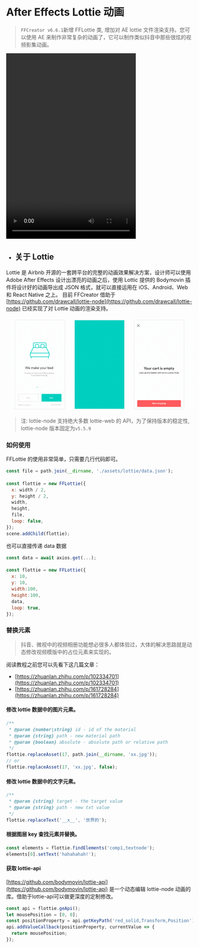 # After Effects Lottie 动画

> `FFCreator v6.6.1`新增 FFLottie 类, 增加对 AE lottie 文件渲染支持。您可以使用 AE 来制作非常复杂的动画了，它可以制作类似抖音中那些很炫的视频影集动画。

<video controls="controls" width="350" height="500" >
  <source type="video/mp4" src="./_media/video/wonder/lottie.mp4"></source>
</video>

- ## 关于 Lottie

Lottie 是 Airbnb 开源的一套跨平台的完整的动画效果解决方案，设计师可以使用 Adobe After Effects 设计出漂亮的动画之后，使用 Lottic 提供的 Bodymovin 插件将设计好的动画导出成 JSON 格式，就可以直接运用在 iOS、Android、Web 和 React Native 之上。
目前 FFCreator 借助于 [https://github.com/drawcall/lottie-node](https://github.com/drawcall/lottie-node) 已经实现了对 Lottie 动画的渲染支持。

![img](../_media/imgs/gif/lottie.gif)

> 注: lottie-node 支持绝大多数 lottie-web 的 API，为了保持版本的稳定性, lottie-node 版本固定为`v5.5.9`

### 如何使用

FFLottie 的使用非常简单，只需要几行代码即可。

```javascript
const file = path.join(__dirname, './assets/lottie/data.json');

const flottie = new FFLottie({
  x: width / 2,
  y: height / 2,
  width,
  height,
  file,
  loop: false,
});
scene.addChild(flottie);
```

也可以直接传递 data 数据

```javascript
const data = await axios.get(...);

const flottie = new FFLottie({
  x: 10,
  y: 10,
  width:100,
  height:100,
  data,
  loop: true,
});
```

### 替换元素

> 抖音、微视中的视频相册功能想必很多人都体验过，大体的解决思路就是动态修改视频模版中的占位元素来实现的。

阅读教程之前您可以先看下这几篇文章：

- [https://zhuanlan.zhihu.com/p/102334701](https://zhuanlan.zhihu.com/p/102334701)
- [https://zhuanlan.zhihu.com/p/161728284](https://zhuanlan.zhihu.com/p/161728284)

#### 修改 lottie 数据中的图片元素。

```javascript
/**
 * @param {number|string} id - id of the material
 * @param {string} path - new material path
 * @param {boolean} absolute - absolute path or relative path
 */
flottie.replaceAsset(17, path.join(__dirname, 'xx.jpg'));
// or
flottie.replaceAsset(17, 'xx.jpg', false);
```

#### 修改 lottie 数据中的文字元素。

```javascript
/**
 * @param {string} target - the target value
 * @param {string} path - new txt value
 */
flottie.replaceText('__x__', '世界的');
```

#### 根据图层 key 查找元素并替换。

```javascript
const elements = flottie.findElements('comp1,textnode');
elements[0].setText('hahahahah!');
```

#### 获取 lottie-api

[https://github.com/bodymovin/lottie-api](https://github.com/bodymovin/lottie-api) 是一个动态编辑 lottie-node 动画的库。借助于lottie-api可以做更深度的定制修改。

```javascript
const api = flottie.geApi();
let mousePosition = [0, 0];
const positionProperty = api.getKeyPath('red_solid,Transform,Position');
api.addValueCallback(positionProperty, currentValue => {
  return mousePosition;
});
```
